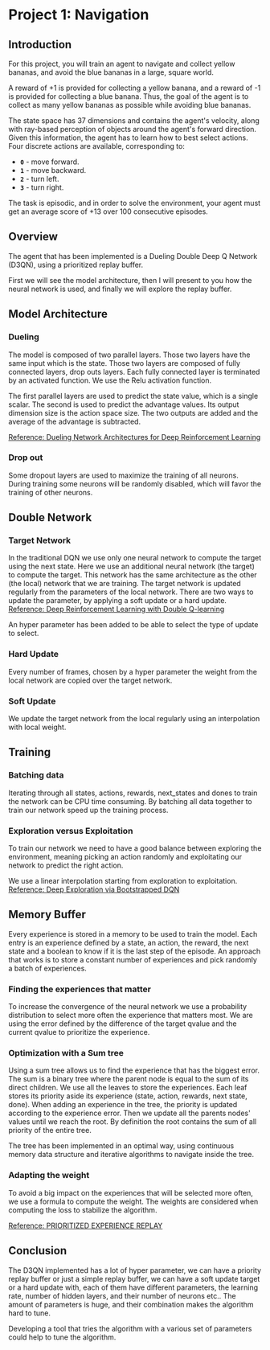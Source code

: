 # Project 1: Navigation
 
## Introduction
 
For this project, you will train an agent to navigate and collect yellow bananas, and avoid the blue bananas in a large, square world.
 
A reward of +1 is provided for collecting a yellow banana, and a reward of -1 is provided for collecting a blue banana.  Thus, the goal of the agent is to collect as many yellow bananas as possible while avoiding blue bananas. 
 
The state space has 37 dimensions and contains the agent's velocity, along with ray-based perception of objects around the agent's forward direction.  Given this information, the agent has to learn how to best select actions.  Four discrete actions are available, corresponding to:
- **`0`** - move forward.
- **`1`** - move backward.
- **`2`** - turn left.
- **`3`** - turn right.
 
The task is episodic, and in order to solve the environment, your agent must get an average score of +13 over 100 consecutive episodes.
 
 
## Overview
 
The agent that has been implemented is a Dueling Double Deep Q Network (D3QN), using a prioritized replay buffer.
 
First we will see the model architecture, then I will present to you how the neural network is used, and finally we will explore the replay buffer.
 
 
## Model Architecture
 
### Dueling
The model is composed of two parallel layers. Those two layers have the same input which is the state. Those two layers are composed of fully connected layers, drop outs layers. Each fully connected layer is terminated by an activated function. We use the Relu activation function.
 
The first parallel layers are used to predict the state value, which is a single scalar. The second is used to predict the advantage values. Its output dimension size is the action space size. The two outputs are added and the average of the advantage is subtracted.
 
[Reference: Dueling Network Architectures for Deep Reinforcement Learning](https://arxiv.org/pdf/1511.06581.pdf)
 
### Drop out
 
Some dropout layers are used to maximize the training of all neurons. During training some neurons will be randomly disabled, which will favor the training of other neurons.
 
## Double Network
 
### Target Network
In the traditional DQN we use only one neural network to compute the target using the next state. Here we use an additional neural network (the target) to compute the target. This network has the same architecture as the other (the local) network that we are training. The target network is updated regularly from the parameters of the local network. There are two ways to update the parameter, by applying a soft update or a hard update.
[Reference: Deep Reinforcement Learning with Double Q-learning](https://arxiv.org/pdf/1509.06461.pdf)
 
An hyper parameter has been added to be able to select the type of update to select.
 
### Hard Update
Every number of frames, chosen by a hyper parameter the weight from the local network are copied over the target network.
 
### Soft Update
We update the target network from the local regularly using an interpolation with local weight.
 
## Training
 
### Batching data
Iterating through all states, actions, rewards, next_states and dones to train the network can be CPU time consuming. By batching all data together to train our network speed up the training process.
 
### Exploration versus Exploitation
To train our network we need to have a good balance between exploring the environment, meaning picking an action randomly and exploitating our network to predict the right action.
 
We use a linear interpolation starting from exploration to exploitation.
[Reference: Deep Exploration via Bootstrapped DQN](https://papers.nips.cc/paper/2016/file/8d8818c8e140c64c743113f563cf750f-Paper.pdf)
 
## Memory Buffer
 
Every experience is stored in a memory to be used to train the model. Each entry is an experience defined by a state, an action, the reward, the next state and a boolean to know if it is the last step of the episode.
An approach that works is to store a constant number of experiences and pick randomly a batch of experiences.
 
### Finding the experiences that matter
To increase the convergence of the neural network we use a probability distribution to select more often the experience that matters most. We are using the error defined by the difference of the target qvalue and the current qvalue to prioritize the experience.
 
### Optimization with a Sum tree
Using a sum tree allows us to find the experience that has the biggest error. The sum is a binary tree where the parent node is equal to the sum of its direct children.
We use all the leaves to store the experiences. Each leaf stores its priority aside its experience (state, action, rewards, next state, done). When adding an experience in the tree, the priority is updated according to the experience error. Then we update all the parents nodes' values until we reach the root. By definition the root contains the sum of all priority of the entire tree.
 
The tree has been implemented in an optimal way, using continuous memory data structure and iterative algorithms to navigate inside the tree.

### Adapting the weight
To avoid a big impact on the experiences that will be selected more often, we use a formula to compute the weight. The weights are considered when computing the loss to stabilize the algorithm.
  
 [Reference: PRIORITIZED EXPERIENCE REPLAY ](https://arxiv.org/pdf/1511.05952.pdf)
## Conclusion
 
The D3QN implemented has a lot of hyper parameter, we can have a priority replay buffer or just a simple replay buffer, we can have a soft update target or a hard update with, each of them have different parameters, the learning rate, number of hidden layers, and their number of neurons etc.. The amount of parameters is huge, and their combination makes the algorithm hard to tune.
 
Developing a tool that tries the algorithm with a various set of parameters could help to tune the algorithm.
